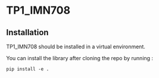 # TP1_IMN708

## Installation

TP1_IMN708 should be installed in a virtual environment.

You can install the library after cloning the repo by running :
```
pip install -e .
```